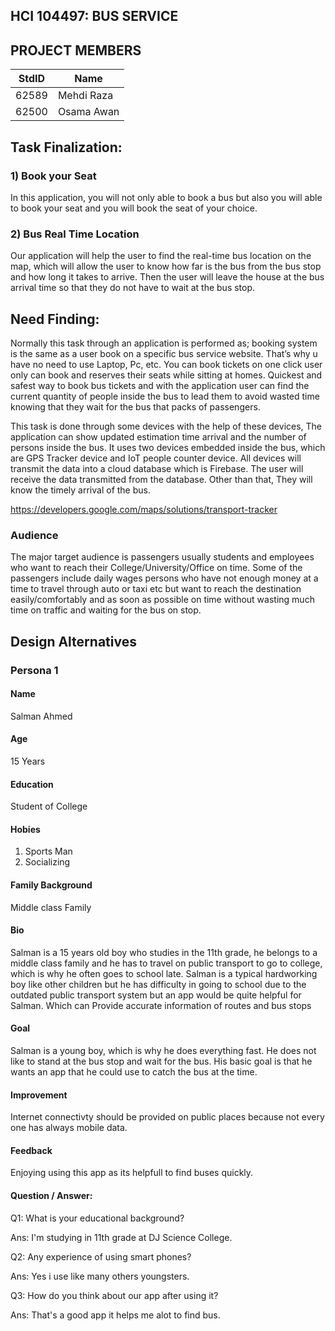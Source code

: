 ## HCI 104497: BUS SERVICE ##

## PROJECT MEMBERS ##
StdID | Name
------------ | -------------
62589 | Mehdi Raza
62500 | Osama Awan

## Task Finalization: ##

### 1) Book your Seat ###
In this application, you will not only able to book a bus but also you will able to book your seat and you will book the seat of your choice.

### 2) Bus Real Time Location ###
Our application will help the user to find the real-time bus location on the map, which will allow the user to know how far is the bus from the bus stop and how long it takes to arrive. Then the user will leave the house at the bus arrival time so that they do not have to wait at the bus stop.

## Need Finding: ##

Normally this task through an application is performed as; booking system is the same as a user book on a specific bus service website. That’s why u have no need to use Laptop, Pc, etc. You can book tickets on one click user only can book and reserves their seats while sitting at homes. Quickest and safest way to book bus tickets and with the application user can find the current quantity of people inside the bus to lead them to avoid wasted time knowing that they wait for the bus that packs of passengers.

This task is done through some devices with the help of these devices, The application can show updated estimation time arrival and the number of persons inside the bus. It uses two devices embedded inside the bus, which are GPS Tracker device and IoT people counter device. All devices will transmit the data into a cloud database which is Firebase. The user will receive the data transmitted from the database. Other than that, They will know the timely arrival of the bus.

https://developers.google.com/maps/solutions/transport-tracker

### Audience ###

The major target audience is passengers usually students and employees who want to reach their College/University/Office on time. Some of the passengers include daily wages persons who have not enough money at a time to travel through auto or taxi etc but want to reach the destination easily/comfortably and as soon as possible on time without wasting much time on traffic and waiting for the bus on stop.

## Design Alternatives ##
### Persona 1 ###
#### Name ####
Salman Ahmed
#### Age ####
15 Years
#### Education ####
Student of College
#### Hobies ####
1) Sports Man
2) Socializing
#### Family Background ####
Middle class Family
#### Bio ####
Salman is a 15 years old boy who studies in the 11th grade, he belongs to a middle class family and he has to travel on public transport to go to college, which is why he often goes to school late. Salman is a typical hardworking boy like other children but he has difficulty in going to school due to the outdated public transport system but an app would be quite helpful for Salman. Which can Provide accurate information of routes and bus stops
#### Goal ####
Salman is a young boy, which is why he does everything fast. He does not like to stand at the bus stop and wait for the bus. His basic goal is that he wants an app that he could use to catch the bus at the time.
#### Improvement ####
Internet connectivty should be provided on public places because not every one has always mobile data.
#### Feedback ####
Enjoying using this app as its helpfull to find buses quickly.

#### Question / Answer: ####
Q1: What is your educational background?

Ans: I'm studying in 11th grade at DJ Science College.

Q2: Any experience of using smart phones?

Ans: Yes i use like many others youngsters.

Q3: How do you think about our app after using it?

Ans: That's a good app it helps me alot to find bus.



 
